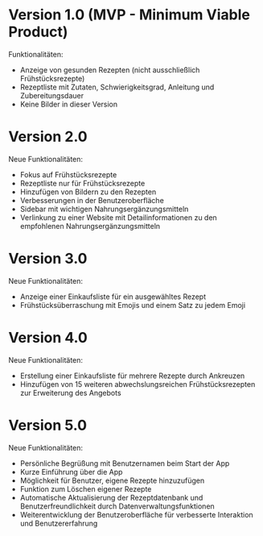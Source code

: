 # Version 1.0 (MVP - Minimum Viable Product)
Funktionalitäten:

- Anzeige von gesunden Rezepten (nicht ausschließlich Frühstücksrezepte)
- Rezeptliste mit Zutaten, Schwierigkeitsgrad, Anleitung und Zubereitungsdauer
- Keine Bilder in dieser Version

# Version 2.0
Neue Funktionalitäten:

- Fokus auf Frühstücksrezepte
- Rezeptliste nur für Frühstücksrezepte
- Hinzufügen von Bildern zu den Rezepten
- Verbesserungen in der Benutzeroberfläche
- Sidebar mit wichtigen Nahrungsergänzungsmitteln
- Verlinkung zu einer Website mit Detailinformationen zu den empfohlenen Nahrungsergänzungsmitteln

# Version 3.0
Neue Funktionalitäten:

- Anzeige einer Einkaufsliste für ein ausgewähltes Rezept
- Frühstücksüberraschung mit Emojis und einem Satz zu jedem Emoji

# Version 4.0
Neue Funktionalitäten:

- Erstellung einer Einkaufsliste für mehrere Rezepte durch Ankreuzen
- Hinzufügen von 15 weiteren abwechslungsreichen Frühstücksrezepten zur Erweiterung des Angebots

# Version 5.0
Neue Funktionalitäten:

- Persönliche Begrüßung mit Benutzernamen beim Start der App
- Kurze Einführung über die App
- Möglichkeit für Benutzer, eigene Rezepte hinzuzufügen
- Funktion zum Löschen eigener Rezepte
- Automatische Aktualisierung der Rezeptdatenbank und Benutzerfreundlichkeit durch Datenverwaltungsfunktionen
- Weiterentwicklung der Benutzeroberfläche für verbesserte Interaktion und Benutzererfahrung


